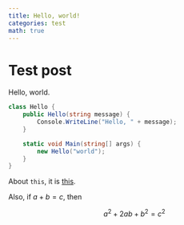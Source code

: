 ```yaml
---
title: Hello, world!
categories: test
math: true
---
```


# Test post

Hello, world.

```csharp
class Hello {
    public Hello(string message) {
        Console.WriteLine("Hello, " + message);
    }

    static void Main(string[] args) {
        new Hello("world");
    }
}
```

About `this`, it is [this](/).

Also, if $a+b=c$, then

$$ a^2 + 2ab + b^2 = c^2$$